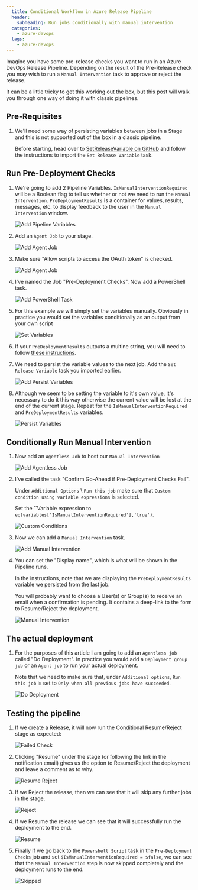 ```yaml
---
  title: Conditional Workflow in Azure Release Pipeline
  header:
    subheading: Run jobs conditionally with manual intervention
  categories:
    - azure-devops
  tags:
    - azure-devops
---
```


Imagine you have some pre-release checks you want to run in an Azure DevOps Release Pipeline. Depending on the result of the Pre-Release check you may wish to run a `Manual Intervention` task to approve or reject the release.

It can be a little tricky to get this working out the box, but this post will walk you through one way of doing it with classic pipelines.

## Pre-Requisites

1. We'll need some way of persisting variables between jobs in a Stage and this is not supported out of the box in a classic pipeline. 
   
   Before starting, head over to [SetReleaseVariable on GitHub](https://github.com/paxdev/SetReleaseVariable) and follow the instructions to import the `Set Release Variable` task.

## Run Pre-Deployment Checks

1. We're going to add 2 Pipeline Variables. `IsManualInterventionRequired` will be a Boolean flag to tell us whether or not we need to run the `Manual Intervention`. `PreDeploymentResults` is a container for values, results, messages, etc. to display feedback to the user in the `Manual Intervention` window.

   ![Add Pipeline Variables](/assets/posts/Conditional/Conditional-Pipeline-Variables.jpg)


1. Add an `Agent Job` to your stage.

   ![Add Agent Job](/assets/posts/Conditional/Conditional-Add-Agent-Job.jpg)

1. Make sure "Allow scripts to access the OAuth token" is checked.

   ![Add Agent Job](/assets/posts/Conditional/Conditional-Allow-OAuth-Token.jpg)   

1. I've named the Job "Pre-Deployment Checks". Now add a PowerShell task.

   ![Add PowerShell Task](/assets/posts/Conditional/Conditional-Add-PowerShell-Task.jpg)

1. For this example we will simply set the variables manually. Obviously in practice you would set the variables conditionally as an output from your own script

   ![Set Variables](/assets/posts/Conditional/Conditional-Set-Variables.jpg)

1. If your `PreDeploymentResults` outputs a multine string, you will need to follow [these instructions](/azure-devops/multiline-variables/).

1. We need to persist the variable values to the next job. Add the `Set Release Variable` task you imported earlier.

   ![Add Persist Variables](/assets/posts/Conditional/Conditional-Add-Persist-Variables.jpg)

1. Although we seem to be setting the variable to it's own value, it's necessary to do it this way otherwise the current value will be lost at the end of the current stage. Repeat for the `IsManualInterventionRequired` and `PreDeploymentResults` variables. 

   ![Persist Variables](/assets/posts/Conditional/Conditional-Persist-Variables.jpg)


## Conditionally Run Manual Intervention 

1. Now add an `Agentless Job` to host our `Manual Intervention`

   ![Add Agentless Job](/assets/posts/Conditional/Conditional-Add-Agentless-Job.jpg)

1. I've called the task "Confirm Go-Ahead if Pre-Deployment Checks Fail".

   Under `Additional Options` \ `Run this job` make sure that `Custom condition using variable expressions` is selected.

   Set the ``Variable expression to `eq(variables['IsManualInterventionRequired'],'true')`.

   ![Custom Conditions](/assets/posts/Conditional/Conditional-Custom-Conditions.jpg)

1. Now we can add a `Manual Intervention` task.

   ![Add Manual Intervention](/assets/posts/Conditional/Conditional-Add-Manual-Intervention.jpg)

1. You can set the "Display name", which is what will be shown in the Pipeline runs.

   In the instructions, note that we are displaying the `PreDeploymentResults` variable we persisted from the last job.

   You will probably want to choose a User(s) or Group(s) to receive an email when a confirmation is pending. It contains a deep-link to the form to Resume/Reject the deployment.

   ![Manual Intervention](/assets/posts/Conditional/Conditional-Manual-Intervention.jpg)

## The actual deployment

1. For the purposes of this article I am going to add an `Agentless job` called "Do Deployment". In practice you would add a `Deployment group job` or an `Agent job` to run your actual deployment.

   Note that we need to make sure that, under `Additional options`, `Run this job` is set to `Only when all previous jobs have succeeded`.

   ![Do Deployment](/assets/posts/Conditional/Conditional-Do-Deployment.jpg)

## Testing the pipeline

1. If we create a Release, it will now run the Conditional Resume/Reject stage as expected:

   ![Failed Check](/assets/posts/Conditional/Conditional-Failed-Check.jpg)

1. Clicking "Resume" under the stage (or following the link in the notification email) gives us the option to Resume/Reject the deployment and leave a comment as to why.

   ![Resume Reject](/assets/posts/Conditional/Conditional-Resume-Reject.jpg)

1. If we Reject the release, then we can see that it will skip any further jobs in the stage.

   ![Reject](/assets/posts/Conditional/Conditional-Reject.jpg)  

1. If we Resume the release we can see that it will successfully run the deployment to the end.

   ![Resume](/assets/posts/Conditional/Conditional-Resume.jpg)  

1. Finally if we go back to the `Powershell Script` task in the `Pre-Deployment Checks` job and set `$IsManualInterventionRequired = $false`, we can see that the `Manual Intervention` step is now skipped completely and the deployment runs to the end.

   ![Skipped](/assets/posts/Conditional/Conditional-Skipped.jpg)  
 